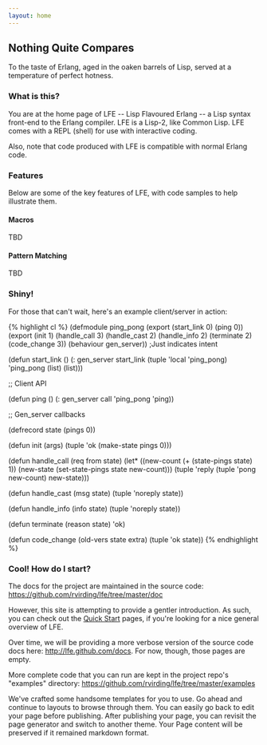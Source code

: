 ```yaml
---
layout: home
---
```


## Nothing Quite Compares

To the taste of Erlang, aged in the oaken barrels of Lisp, served at a
temperature of perfect hotness.

### What is this?

You are at the home page of LFE -- Lisp Flavoured Erlang -- a Lisp syntax
front-end to the Erlang compiler. LFE is a Lisp-2, like Common Lisp. LFE comes
with a REPL (shell) for use with interactive coding.

Also, note that code produced with LFE is compatible with normal Erlang code.

### Features

Below are some of the key features of LFE, with code samples to help illustrate
them.

#### Macros

TBD

#### Pattern Matching

TBD

### Shiny!

For those that can't wait, here's an example client/server in action:

{% highlight cl %}
(defmodule ping_pong
  (export (start_link 0) (ping 0))
  (export (init 1) (handle_call 3) (handle_cast 2)
          (handle_info 2) (terminate 2) (code_change 3))
  (behaviour gen_server)) ;Just indicates intent

(defun start_link ()
  (: gen_server start_link
    (tuple 'local 'ping_pong) 'ping_pong (list) (list)))

;; Client API

(defun ping ()
  (: gen_server call 'ping_pong 'ping))

;; Gen_server callbacks

(defrecord state (pings 0))

(defun init (args)
  (tuple 'ok (make-state pings 0)))

(defun handle_call (req from state)
  (let* ((new-count (+ (state-pings state) 1))
         (new-state (set-state-pings state new-count)))
    (tuple 'reply (tuple 'pong new-count) new-state)))

(defun handle_cast (msg state)
  (tuple 'noreply state))

(defun handle_info (info state)
  (tuple 'noreply state))

(defun terminate (reason state)
  'ok)

(defun code_change (old-vers state extra)
  (tuple 'ok state))
{% endhighlight %}

### Cool! How do I start?
The docs for the project are maintained in the source code:
https://github.com/rvirding/lfe/tree/master/doc

However, this site is attempting to provide a gentler introduction. As such,
you can check out the <a href="/quick-start/1.html">Quick Start</a> pages, if
you're looking for a nice general overview of LFE.

Over time, we will be providing a more verbose version of the source code docs
here: http://lfe.github.com/docs. For now, though, those pages are empty.

More complete code that you can run are kept in the project repo's
"examples" directory: https://github.com/rvirding/lfe/tree/master/examples

We've crafted some handsome templates for you to use. Go ahead and continue to
layouts to browse through them. You can easily go back to edit your page before
publishing. After publishing your page, you can revisit the page generator and
switch to another theme. Your Page content will be preserved if it remained
markdown format.
